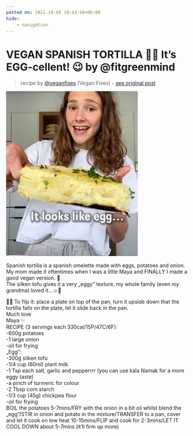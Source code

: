 ```yaml
---
posted on: 2021-10-09 10:43:56+00:00
hide:
    - navigation
---
```


# VEGAN SPANISH TORTILLA 👩‍🍳 It’s EGG-cellent! 😉 by @fitgreenmind 

> recipe by [@veganfixes](https://www.instagram.com/veganfixes/) 
(Vegan Fixes) - [see original post](https://instagram.com/p/CUzhETHJrBV)

![](../img/veganfixes_09-10-2021_1010.png)

  
Spanish tortilla is a spanish omelette made with eggs, potatoes and onion. My mom made it oftentimes when I was a little Maya and FINALLY I made a good vegan version. 🥳  
The silken tofu gives it a very „eggy“ texture, my whole family (even my grandma) loved it…☺️🙏  
  
👩‍🍳 To flip it: place a plate on top of the pan, turn it upside down that the tortilla falls on the plate, let it slide back in the pan.  
Much love  
Maya ✨  
RECIPE (3 servings each 330cal/15P/47C/6F):  
-600g potatoes  
-1 large onion  
-oil for frying  
„Egg“:  
-300g silken tofu  
-1/4 cup (60ml) plant milk  
-1 Tsp each salt, garlic and pepperrrr (you can use kala Namak for a more eggy taste)  
-a pinch of turmeric for colour   
-2 Tbsp corn starch  
-1/3 cup (45g) chickpea flour  
-oil for frying  
BOIL the potatoes 5-7mins/FRY with the onion in a bit oil whilst blend the „egg“/STIR in onion and potato in the mixture/TRANSFER to a pan, cover and let it cook on low heat 10-15mins/FLIP and cook for 2-3mins/LET IT COOL DOWN about 5-7mins (it’ll firm up more)   
